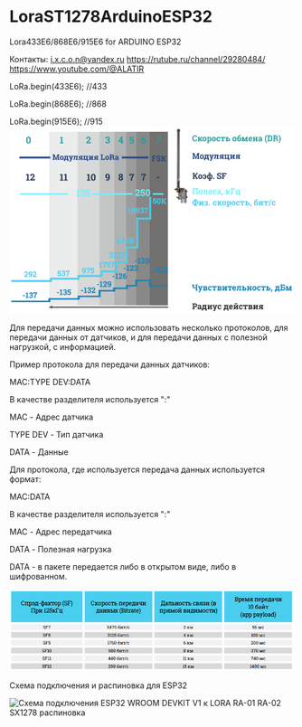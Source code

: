 # LoraST1278ArduinoESP32
Lora433E6/868E6/915E6 for ARDUINO ESP32

Контакты:
i.x.c.o.n@yandex.ru
https://rutube.ru/channel/29280484/
https://www.youtube.com/@ALATIR

LoRa.begin(433E6); //433

LoRa.begin(868E6); //868

LoRa.begin(915E6); //915
![Alt text](https://github.com/DimitriiVM/LoraST1278ArduinoESP32/blob/main/%D0%97%D0%B0%D0%B2%D0%B8%D1%81%D0%B8%D0%BC%D0%BE%D1%81%D1%82%D1%8C%20%D1%87%D0%B0%D1%81%D1%82%D0%BE%D1%82%20%20%D0%BE%D1%82%20%D1%81%D0%BA%D0%BE%D1%80%D0%BE%D1%81%D1%82%D0%B8%20%D0%BF%D0%B5%D1%80%D0%B5%D0%B4%D0%B0%D1%87%D0%B8%20%D0%B4%D0%B0%D0%BB%D1%8C%D0%BD%D0%BE%D1%81%D1%82%D0%B8.png?raw=true)

Для  передачи  данных можно использовать  несколько  протоколов,  для передачи  данных от датчиков, и  для передачи  данных с полезной нагрузкой, с  информацией.

Пример протокола  для  передачи  данных датчиков:

MAC:TYPE DEV:DATA

В качестве  разделителя используется ":"

MAC - Адрес датчика 

TYPE DEV - Тип  датчика 

DATA - Данные 

Для протокола, где используется передача данных используется формат:

MAC:DATA

В качестве разделителя  используется ":"

MAC - Адрес передатчика

DATA - Полезная нагрузка

DATA - в  пакете  передается  либо в  открытом виде, либо в шифрованном.

![Alt text](https://github.com/DimitriiVM/LoraST1278ArduinoESP32/blob/main/%D0%A1%D0%BA%D0%BE%D1%80%D0%BE%D1%81%D1%82%D1%8C%20%20%D0%BF%D0%B5%D1%80%D0%B5%D0%B4%D0%B0%D1%87%D0%B8%20%D0%B4%D0%B0%D0%BB%D1%8C%D0%BD%D0%BE%D1%81%D1%82%D1%8C.png?raw=true)

Схема подключения и распиновка для ESP32

<img width="1183" height="1080" alt="Схема подключения ESP32 WROOM DEVKIT V1 к LORA RA-01 RA-02 SX1278 распиновка" src="https://github.com/user-attachments/assets/658895e5-b061-41af-842a-246eda4b1a88" />

